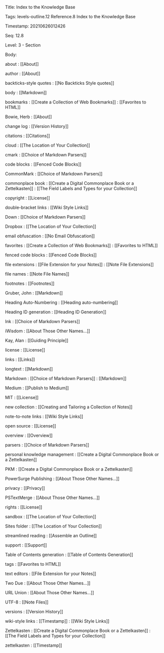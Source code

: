 Title:  Index to the Knowledge Base

Tags:   levels-outline.12 Reference.8 Index to the Knowledge Base

Timestamp: 20210626012426

Seq:    12.8

Level:  3 - Section

Body: 


about
: [[About]]

author
: [[About]]

backticks-style quotes
: [[No Backticks Style quotes]]

body
: [[Markdown]]

bookmarks
: [[Create a Collection of Web Bookmarks]]
: [[Favorites to HTML]]

Bowie, Herb
: [[About]]

change log
: [[Version History]]

citations
: [[Citations]]

cloud
: [[The Location of Your Collection]]

cmark
: [[Choice of Markdown Parsers]]

code blocks
: [[Fenced Code Blocks]]

CommonMark
: [[Choice of Markdown Parsers]]

commonplace book
: [[Create a Digital Commonplace Book or a Zettelkasten]]
: [[The Field Labels and Types for your Collection]]

copyright
: [[License]]

double-bracket links
: [[Wiki Style Links]]

Down
: [[Choice of Markdown Parsers]]

Dropbox
: [[The Location of Your Collection]]

email obfuscation
: [[No Email Obfuscation]]

favorites
: [[Create a Collection of Web Bookmarks]]
: [[Favorites to HTML]]

fenced code blocks
: [[Fenced Code Blocks]]

file extensions
: [[File Extension for your Notes]]
: [[Note File Extensions]]

file names
: [[Note File Names]]

footnotes
: [[Footnotes]]

Gruber, John
: [[Markdown]]

Heading Auto-Numbering
: [[Heading auto-numbering]]

Heading ID generation
: [[Heading ID Generation]]

Ink
: [[Choice of Markdown Parsers]]

iWisdom
: [[About Those Other Names...]]

Kay, Alan
: [[Guiding Principle]]

license
: [[License]]

links
: [[Links]]

longtext
: [[Markdown]]

Markdown
: [[Choice of Markdown Parsers]]
: [[Markdown]]

Medium
: [[Publish to Medium]]

MIT
: [[License]]

new collection
: [[Creating and Tailoring a Collection of Notes]]

note-to-note links
: [[Wiki Style Links]]

open source
: [[License]]

overview
: [[Overview]]

parsers
: [[Choice of Markdown Parsers]]

personal knowledge management
: [[Create a Digital Commonplace Book or a Zettelkasten]]

PKM
: [[Create a Digital Commonplace Book or a Zettelkasten]]

PowerSurge Publishing
: [[About Those Other Names...]]

privacy
: [[Privacy]]

PSTextMerge
: [[About Those Other Names...]]

rights
: [[License]]

sandbox
: [[The Location of Your Collection]]

Sites folder
: [[The Location of Your Collection]]

streamlined reading
: [[Assemble an Outline]]

support
: [[Support]]

Table of Contents generation
: [[Table of Contents Generation]]

tags
: [[Favorites to HTML]]

text editors
: [[File Extension for your Notes]]

Two Due
: [[About Those Other Names...]]

URL Union
: [[About Those Other Names...]]

UTF-8
: [[Note Files]]

versions
: [[Version History]]

wiki-style links
: [[Timestamp]]
: [[Wiki Style Links]]

Zettelkasten
: [[Create a Digital Commonplace Book or a Zettelkasten]]
: [[The Field Labels and Types for your Collection]]

zettelkasten
: [[Timestamp]]

